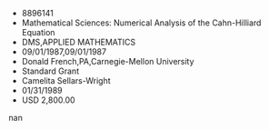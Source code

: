 
* 8896141
* Mathematical Sciences: Numerical Analysis of the Cahn-Hilliard Equation
* DMS,APPLIED MATHEMATICS
* 09/01/1987,09/01/1987
* Donald French,PA,Carnegie-Mellon University
* Standard Grant
* Camelita Sellars-Wright
* 01/31/1989
* USD 2,800.00

nan
